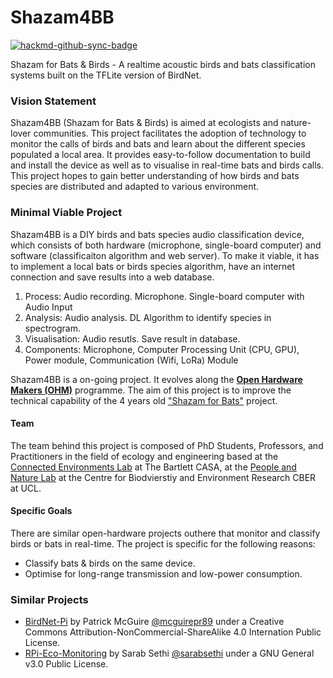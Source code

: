 # Shazam4BB

[![hackmd-github-sync-badge](https://hackmd.io/89rcYBDqTpiD7u3K53AdxA/badge)](https://hackmd.io/89rcYBDqTpiD7u3K53AdxA)


Shazam for Bats &amp; Birds - A realtime acoustic birds and bats classification systems built on the TFLite version of BirdNet. 

### Vision Statement
Shazam4BB (Shazam for Bats & Birds) is aimed at ecologists and nature-lover communities. This project facilitates the adoption of technology to monitor the calls of birds and bats and learn about the different species populated a local area. It provides easy-to-follow documentation to build and install the device as well as to visualise in real-time bats and birds calls. This project hopes to gain better understanding of how birds and bats species are distributed and adapted to various environment.

### Minimal Viable Project
Shazam4BB is a DIY birds and bats species audio classification device, which consists of both hardware (microphone, single-board computer) and software (classificaiton algorithm and web server). To make it viable, it has to implement a local bats or birds species algorithm, have an internet connection and save results into a web database. 

1. Process: Audio recording. Microphone. Single-board computer with Audio Input
2. Analysis: Audio analysis. DL Algorithm to identify species in spectrogram.
3. Visualisation: Audio resutls. Save result in database. 
4. Components: Microphone, Computer Processing Unit (CPU, GPU), Power module, Communication (Wifi, LoRa) Module

Shazam4BB is a on-going project. It evolves along the [**Open Hardware Makers (OHM)**](https://curriculum.openhardware.space/) programme. The aim of this project is to improve the technical capability of the 4 years old ["Shazam for Bats"](https://connected-environments.org/portfolio/shazamforbats/) project.

#### Team
The team behind this project is composed of PhD Students, Professors, and Practitioners in the field of ecology and engineering based at the [Connected Environments Lab](https://connected-environments.org/) at The Bartlett CASA, at the [People and Nature Lab](https://www.ucl.ac.uk/biosciences/gee/people-and-nature-lab/) at the Centre for Biodvierstiy and Environment Research CBER at UCL. 

#### Specific Goals
There are similar open-hardware projects outhere that monitor and classify birds or bats in real-time. The project is specific for the following reasons:
- Classify bats & birds on the same device. 
- Optimise for long-range transmission and low-power consumption. 

### Similar Projects
- [BirdNet-Pi](https://github.com/mcguirepr89/BirdNET-Pi) by Patrick McGuire [@mcguirepr89](https://github.com/mcguirepr89) under a Creative Commons Attribution-NonCommercial-ShareAlike 4.0 Internation Public License.
- [RPi-Eco-Monitoring](https://github.com/sarabsethi/rpi-eco-monitoring) by Sarab Sethi [@sarabsethi](https://github.com/sarabsethi) under a GNU General v3.0 Public License. 

